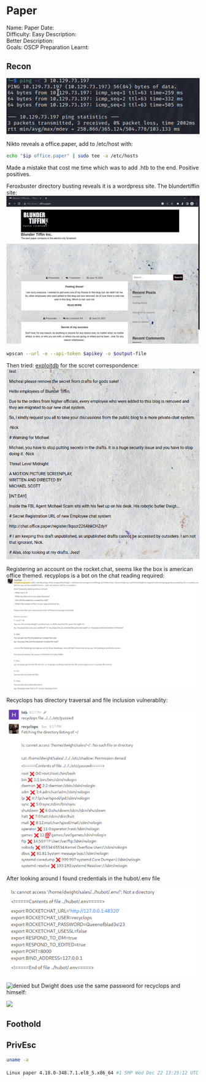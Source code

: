 # Paper
Name: Paper
Date:  
Difficulty:  Easy
Description:  
Better Description:  
Goals:  OSCP Preparation
Learnt:

## Recon

![ping](Screenshots/ping.png)

Nikto reveals a office.paper, add to /etc/host with:
```bash
echo "$ip office.paper" | sudo tee -a /etc/hosts
```
Made a mistake that cost me time which was to add .htb to the end. Positive positives. 

Feroxbuster directory busting reveals it is a wordpress site. The blundertiffin site:
![blundertiffin](Screenshots/blundertiffin.png)

```bash
wpscan --url -e --api-token $apikey -o $output-file
```

Then tried: [exploitdb](https://www.exploit-db.com/exploits/47690) for the sccret correspondence:
![secret](Screenshots/secret-wp.png)

Registering an account on the rocket.chat, seems like the box is american office themed. recyplops is a bot on the chat reading required: ![recyclops](Screenshots/recyclops.png)

Recyclops has directory traversal and file inclusion vulnerablity:

![one](Screenshots/recyclops-exp0.png)

After looking around I found credentials in the hubot/.env file

![creds](Screenshots/hubot-env.png)

![denied](denied-by-dwight.png)
but Dwight does use the same password for recyclops and himself:

![](same-password.png)



## Foothold

## PrivEsc
```bash
uname -a

Linux paper 4.18.0-348.7.1.el8_5.x86_64 #1 SMP Wed Dec 22 13:25:12 UTC 2021 x86_64 x86_64 x86_64 GNU/Linux


```


      
